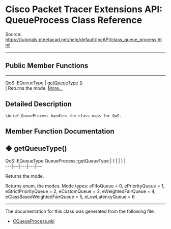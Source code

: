 # Cisco Packet Tracer Extensions API: QueueProcess Class Reference

Source: https://tutorials.ptnetacad.net/help/default/IpcAPI/class_queue_process.html

---

##  Public Member Functions  
  
---  
QoS::EQueueType | [getQueueType](class_queue_process.html#a60bd0854344e36353cb87c8d34bc7cb0) ()  
| Returns the mode. [More...](class_queue_process.html#a60bd0854344e36353cb87c8d34bc7cb0)  
  
  
## Detailed Description
    
    
    \brief QueueProcess handles the class maps for QoS.
    

## Member Function Documentation

## ◆ getQueueType()

QoS::EQueueType QueueProcess::getQueueType  | ( | | ) |   
---|---|---|---|---  
  
Returns the mode. 

Returns
    enum<PTPMode>, the modes. Mode types: eFifoQueue = 0, ePriorityQueue = 1, eStrictPriorityQueue = 2, eCustomQueue = 3, eWeightedFairQueue = 4, eClassBasedWeightedFairQueue = 5, eLowLatencyQueue = 6 

* * *

The documentation for this class was generated from the following file:

  * [CQueueProcess.pki](_c_queue_process_8pki.html)


